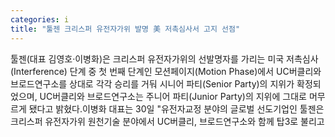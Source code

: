 ```yaml
---
categories: i
title: "툴젠 크리스퍼 유전자가위 발명 美 저촉심사서 고지 선점"
---
```

툴젠(대표 김영호·이병화)은 크리스퍼 유전자가위의 선발명자를 가리는 미국 저촉심사(Interference) 단계 중 첫 번째 단계인 모션페이지(Motion Phase)에서 UC버클리와 브로드연구소를 상대로 각각 승리를 거둬 시니어 파티(Senior Party)의 지위가 확정되었으며, UC버클리와 브로드연구소는 주니어 파티(Junior Party)의 지위에 그대로 머무르게 됐다고 밝혔다.이병화 대표는 30일 "유전자교정 분야의 글로벌 선도기업인 툴젠은 크리스퍼 유전자가위 원천기술 분야에서 UC버클리, 브로드연구소와 함께 탑3로 불리고